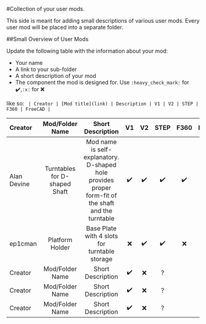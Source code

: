 #Collection of your user mods.

This side is meant for adding small descriptions of various user mods. Every user mod will be placed into a separate folder.

##Small Overview of User Mods

Update the following table with the information about your mod:
- Your name
- A link to your sub-folder
- A short description of your mod
- The component the mod is designed for. Use `:heavy_check_mark:` for :heavy_check_mark:,`:x:` for :x:

like so:
`
| Creator | [Mod title](link) | Description | V1 | V2 | STEP | F360 | FreeCAD |`

| Creator | Mod/Folder Name | Short Description | V1 | V2 | STEP | F360 | FreeCAD |
| :--- | :---: | :---: | :---: | :---: | :---: | :---: | :---: |
| Alan Devine | Turntables for D-shaped Shaft | Mod name is self-explanatory. D-shaped hole provides proper form-fit of the shaft and the turntable  | :heavy_check_mark: | :heavy_check_mark: | :heavy_check_mark: | :heavy_check_mark: | :x: |
| ep1cman | Platform Holder | Base Plate with 4 slots for turntable storage | :x: | :heavy_check_mark: | :heavy_check_mark: | :x: | :x: |
| Creator | Mod/Folder Name | Short Description | :heavy_check_mark: | :x: | ? |
| Creator | Mod/Folder Name | Short Description | :heavy_check_mark: | :x: | ? |
| Creator | Mod/Folder Name | Short Description | :heavy_check_mark: | :x: | ? |

